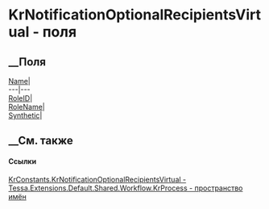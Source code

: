 # KrNotificationOptionalRecipientsVirtual - поля
##  __Поля
[Name](F_Tessa_Extensions_Default_Shared_Workflow_KrProcess_KrConstants_KrNotificationOptionalRecipientsVirtual_Name.htm)|  
---|---  
[RoleID](F_Tessa_Extensions_Default_Shared_Workflow_KrProcess_KrConstants_KrNotificationOptionalRecipientsVirtual_RoleID.htm)|  
[RoleName](F_Tessa_Extensions_Default_Shared_Workflow_KrProcess_KrConstants_KrNotificationOptionalRecipientsVirtual_RoleName.htm)|  
[Synthetic](F_Tessa_Extensions_Default_Shared_Workflow_KrProcess_KrConstants_KrNotificationOptionalRecipientsVirtual_Synthetic.htm)|  
## __См. также
#### Ссылки
[KrConstants.KrNotificationOptionalRecipientsVirtual -
](T_Tessa_Extensions_Default_Shared_Workflow_KrProcess_KrConstants_KrNotificationOptionalRecipientsVirtual.htm)
[Tessa.Extensions.Default.Shared.Workflow.KrProcess - пространство
имён](N_Tessa_Extensions_Default_Shared_Workflow_KrProcess.htm)
